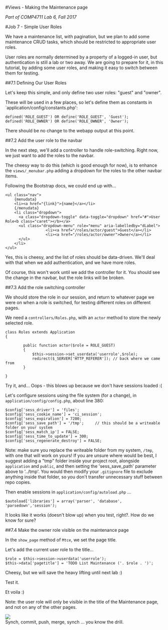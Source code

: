 #Views - Making the Maintenance page

_Part of COMP4711 Lab 6, Fall 2017_

#Job 7 - Simple User Roles

We have a maintenance list, with pagination, but we plan to add
some maintenance CRUD tasks, which should be restricted to
appropriate user roles.

User roles are normally determined by a property of a logged-in user,
but authentication is still a lab or two away.
We are going to prepare for it, in this tutorial, by
adding some user roles, and making it easy to switch
between them for testing.

##7.1 Defining Our User Roles

Let's keep this simple, and only define two user roles: "guest" and "owner".

These will be used in a few places, so let's define them as constants
in `application/config/constants.php':

    defined('ROLE_GUEST') OR define('ROLE_GUEST', 'Guest');
    defined('ROLE_OWNER') OR define('ROLE_OWNER', 'Owner');

There should be no change to the webapp output at this point.

##7.2 Add the user role to the navbar

In the next step, we'll add a controller to handle role-switching.
Right now, we just want to add the roles to the navbar.

The cheesy way to do this (which is good enough for now), is to
enhance the `views/_menubar.php` adding a dropdown for the roles
to the other navbar items.

Following the Bootstrap docs, we could end up with...

    <ul class="nav">
        {menudata}
        <li><a href="{link}">{name}</a></li>
        {/menudata}
        <li class="dropdown">
          <a class="dropdown-toggle" data-toggle="dropdown" href="#">User Role<b class="caret"></b></a>
          <ul class="dropdown-menu" role="menu" aria-labelledby="dLabel">
                      <li><a href="/roles/actor/guest">Guest</a></li>
                      <li><a href="/roles/actor/owner">Owner</a></li>
          </ul>
        </li>	
    </ul>


Yes, this is cheesy, and the list of roles should be data-driven.
We'll deal with that when we add authentication, and we have more roles.

Of course, this won't work until we add the controller for it.
You should see the change in the navbar, but the role links will be broken.

##7.3 Add the role switching controller

We should store the role in our session, and return to whatever page we were
on when a role is switched, for testing different roles on different pages.

We need a `controllers/Roles.php`, with an `actor` method to store the newly
selected role.

    class Roles extends Application
    {

            public function actor($role = ROLE_GUEST)
            {
                $this->session->set_userdata('userrole',$role);
                redirect($_SERVER['HTTP_REFERER']); // back where we came from
            }

    }

Try it, and... 
Oops - this blows up because we don't have sessions loaded :(

Let's configure sessions using the file system (for a change),
in `application/config/config.php`, about line 380:

    $config['sess_driver'] = 'files';
    $config['sess_cookie_name'] = 'ci_session';
    $config['sess_expiration'] = 7200;
    $config['sess_save_path'] = '/tmp';     // this should be a writeable folder on your system
    $config['sess_match_ip'] = FALSE;
    $config['sess_time_to_update'] = 300;
    $config['sess_regenerate_destroy'] = FALSE;

Note: make sure you replace the writeable folder from my system, `/tmp`,
with one that will work on yours! If you are unsure where would be best,
I suggest adding a "tmp" folder inside your project root, alongside `application` and `public`,
and then setting the
'sess_save_path' parameter above to '../tmp'. You would then modify your `.gitignore`
file to exclude anything inside that folder, so you don't transfer unnecessary
stuff between repo copies.

Then enable sessions in `application/config/autoload.php` ...

    $autoload['libraries'] = array('parser', 'database', 'parsedown','session');

It looks like it works (doesn't blow up) when you test, right?. How do we know for sure?

##7.4 Make the owner role visible on the maintenance page

In the `show_page` method of `Mtce`, we set the page title.

Let's add the current user role to the title...

    $role = $this->session->userdata('userrole');
    $this->data['pagetitle'] = 'TODO List Maintenance ('. $role . ')';


Cheesy, but we will save the heavy lifting until next lab :)

Test it.

Et voila :)

Note: the user role will only be visible in the title of the Maintenance page, 
and not on any of the other pages.

<img class="scale" src="/pix/tutorials/todo/63.png"/>

<div class="alert alert-info">
Synch, commit, push, merge, synch ... you know the drill.
</div>

